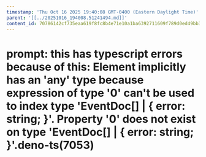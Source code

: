 ```yaml
---
timestamp: 'Thu Oct 16 2025 19:40:08 GMT-0400 (Eastern Daylight Time)'
parent: '[[../20251016_194008.51241494.md]]'
content_id: 70786142cf735eaa619f8fc8b4e71e10a1ba6392711609f789d0ed49bb34cb78
---
```


# prompt: this has typescript errors because of this: Element implicitly has an 'any' type because expression of type '0' can't be used to index type 'EventDoc\[] | { error: string; }'. Property '0' does not exist on type 'EventDoc\[] | { error: string; }'.deno-ts(7053)
